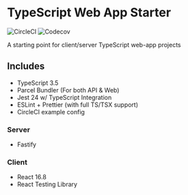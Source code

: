 # TypeScript Web App Starter

![CircleCI](https://img.shields.io/circleci/build/github/varbrad/ts-app-monorepo-starter.svg?style=for-the-badge)
![Codecov](https://img.shields.io/codecov/c/github/varbrad/ts-app-monorepo-starter.svg?style=for-the-badge)

A starting point for client/server TypeScript web-app projects

## Includes

- TypeScript 3.5
- Parcel Bundler (For both API & Web)
- Jest 24 w/ TypeScript Integration
- ESLint + Prettier (with full TS/TSX support)
- CircleCI example config

### Server

- Fastify

### Client

- React 16.8
- React Testing Library
